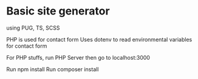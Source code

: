 # Basic site generator

using PUG, TS, SCSS

PHP is used for contact form
Uses dotenv to read environmental variables for contact form

For PHP stuffs, run PHP Server then go to localhost:3000

Run npm install
Run composer install